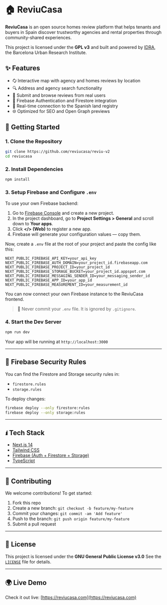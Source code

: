 # 🏠 ReviuCasa

**ReviuCasa** is an open source homes review platform that helps tenants and buyers in Spain discover trustworthy agencies and rental properties through community-shared experiences.

This project is licensed under the **GPL v3** and built and powered by [IDRA](https://idrabcn.com/), the Barcelona Urban Research Institute.

## ✨ Features

* 🗘️ Interactive map with agency and homes reviews by location
* 🔍 Address and agency search functionality
* 📝 Submit and browse reviews from real users
* 🔐 Firebase Authentication and Firestore integration
* 📌 Real-time connection to the Spanish land registry
* 🌐 Optimized for SEO and Open Graph previews

## 🚀 Getting Started

### 1. Clone the Repository

```bash
git clone https://github.com/reviucasa/reviu-v2
cd reviucasa
```

### 2. Install Dependencies

```bash
npm install
```

### 3. Setup Firebase and Configure `.env`

To use your own Firebase backend:

1. Go to [Firebase Console](https://console.firebase.google.com/) and create a new project.
2. In the project dashboard, go to **Project Settings > General** and scroll down to **Your apps**.
3. Click **&lt;/&gt; (Web)** to register a new app.
4. Firebase will generate your configuration values — copy them.

Now, create a `.env` file at the root of your project and paste the config like this:

```env
NEXT_PUBLIC_FIREBASE_API_KEY=your_api_key
NEXT_PUBLIC_FIREBASE_AUTH_DOMAIN=your_project_id.firebaseapp.com
NEXT_PUBLIC_FIREBASE_PROJECT_ID=your_project_id
NEXT_PUBLIC_FIREBASE_STORAGE_BUCKET=your_project_id.appspot.com
NEXT_PUBLIC_FIREBASE_MESSAGING_SENDER_ID=your_messaging_sender_id
NEXT_PUBLIC_FIREBASE_APP_ID=your_app_id
NEXT_PUBLIC_FIREBASE_MEASUREMENT_ID=your_measurement_id
```

You can now connect your own Firebase instance to the ReviuCasa frontend.

> 🔐 Never commit your `.env` file. It is ignored by `.gitignore`.

### 4. Start the Dev Server

```bash
npm run dev
```

Your app will be running at `http://localhost:3000`

---

## 🔐 Firebase Security Rules

You can find the Firestore and Storage security rules in:

- `firestore.rules`
- `storage.rules`

To deploy changes:

```bash
firebase deploy --only firestore:rules
firebase deploy --only storage:rules
```

---

## 🖠️ Tech Stack

* [Next.js 14](https://nextjs.org/)
* [Tailwind CSS](https://tailwindcss.com/)
* [Firebase (Auth + Firestore + Storage)](https://firebase.google.com/)
* [TypeScript](https://www.typescriptlang.org/)

---

## 🤝 Contributing

We welcome contributions! To get started:

1. Fork this repo
2. Create a new branch: `git checkout -b feature/my-feature`
3. Commit your changes: `git commit -am 'Add feature'`
4. Push to the branch: `git push origin feature/my-feature`
5. Submit a pull request

---

## 📄 License

This project is licensed under the **GNU General Public License v3.0**
See the [`LICENSE`](./LICENSE) file for details.

---

## 🌍 Live Demo

Check it out live: [https://reviucasa.com](https://reviucasa.com)
